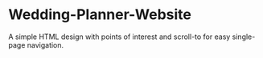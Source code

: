 # Wedding-Planner-Website
A simple HTML design with points of interest and scroll-to for easy single-page navigation. 
